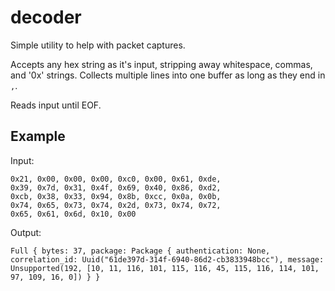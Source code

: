 # decoder

Simple utility to help with packet captures.

Accepts any hex string as it's input, stripping away whitespace, commas, and '0x' strings.
Collects multiple lines into one buffer as long as they end in `,`.

Reads input until EOF.

## Example

Input:

```
0x21, 0x00, 0x00, 0x00, 0xc0, 0x00, 0x61, 0xde,
0x39, 0x7d, 0x31, 0x4f, 0x69, 0x40, 0x86, 0xd2,
0xcb, 0x38, 0x33, 0x94, 0x8b, 0xcc, 0x0a, 0x0b,
0x74, 0x65, 0x73, 0x74, 0x2d, 0x73, 0x74, 0x72,
0x65, 0x61, 0x6d, 0x10, 0x00
```

Output:

```
Full { bytes: 37, package: Package { authentication: None, correlation_id: Uuid("61de397d-314f-6940-86d2-cb3833948bcc"), message: Unsupported(192, [10, 11, 116, 101, 115, 116, 45, 115, 116, 114, 101, 97, 109, 16, 0]) } }
```
